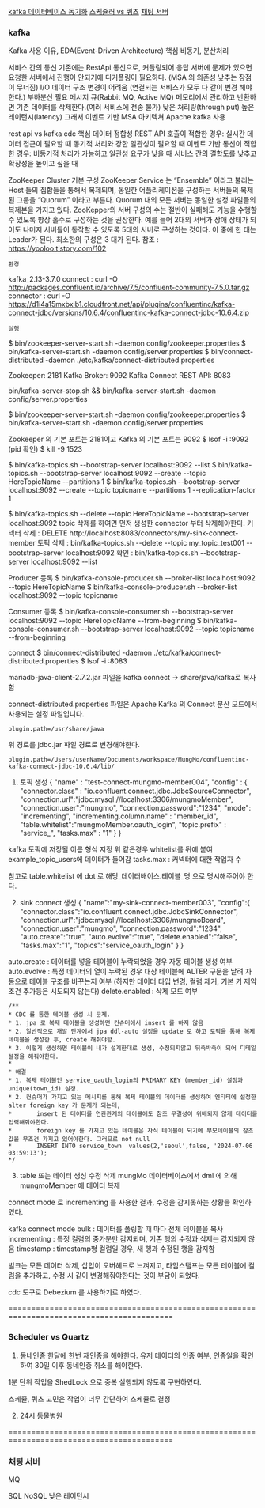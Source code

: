 [kafka 데이터베이스 동기화](#kafka)
[스케쥴러 vs 쿼츠](#scheduler-vs-quartz)
[채팅 서버](#채팅-서버)

### kafka

Kafka 사용 이유, EDA(Event-Driven Architecture)
핵심 비동기, 분산처리

서비스 간의 통신
기존에는 RestApi 통신으로, 커플링되어 응답 서버에 문제가 있으면 요청한 서버에서 진행이 안되기에 디커플링이 필요하다.
(MSA 의 의존성 낮추는 장점이 무너짐)
I/O 데이터 구조 변경이 어려움
(연결되는 서비스가 모두 다 같이 변경 해야한다.)
부하분산 필요
메시지 큐(Rabbit MQ, Active MQ)
메모리에서 관리하고 반환하면 기존 데이터를 삭제한다.(여러 서비스에 전송 불가)
낮은 처리량(through put)
높은 레이턴시(latency)
그래서 이벤트 기반 MSA 아키텍쳐 Apache kafka 사용

rest api vs kafka cdc
핵심 데이터 정합성
REST API 호출이 적합한 경우:
실시간 데이터 접근이 필요할 때
동기적 처리와 강한 일관성이 필요할 때
이벤트 기반 통신이 적합한 경우:
비동기적 처리가 가능하고 일관성 요구가 낮을 때
서비스 간의 결합도를 낮추고 확장성을 높이고 싶을 때

ZooKeeper Cluster 기본 구성
ZooKeeper Service 는 “Ensemble” 이라고 불리는 Host 들의 집합들을 통해서 복제되며,
동일한 어플리케이션을 구성하는 서버들의 복제된 그룹을 “Quorum” 이라고 부른다.
Quorum 내의 모든 서버는 동일한 설정 파일들의 복제본을 가지고 있다.
ZooKepper의 서버 구성의 수는 절반이 실패해도 기능을 수행할 수 있도록 항상 홀수로 구성하는 것을 권장한다.
예를 들어 2대의 서버가 장애 상태가 되어도 나머지 서버들이 동작할 수 있도록 5대의 서버로 구성하는 것이다.
이 중에 한 대는 Leader가 된다. 최소한의 구성은 3 대가 된다.
참조 : https://yooloo.tistory.com/102



    환경
kafka_2.13-3.7.0
connect : curl -O http://packages.confluent.io/archive/7.5/confluent-community-7.5.0.tar.gz
connector : curl -O https://d1i4a15mxbxib1.cloudfront.net/api/plugins/confluentinc/kafka-connect-jdbc/versions/10.6.4/confluentinc-kafka-connect-jdbc-10.6.4.zip

    실행
$ bin/zookeeper-server-start.sh -daemon config/zookeeper.properties
$ bin/kafka-server-start.sh -daemon config/server.properties
$ bin/connect-distributed -daemon ./etc/kafka/connect-distributed.properties


Zookeeper: 2181
Kafka Broker: 9092 
Kafka Connect REST API: 8083

bin/kafka-server-stop.sh && bin/kafka-server-start.sh -daemon config/server.properties

$ bin/zookeeper-server-start.sh -daemon config/zookeeper.properties
$ bin/kafka-server-start.sh -daemon config/server.properties

Zookeeper 의 기본 포트는 2181이고 Kafka 의 기본 포트는 9092
$ lsof -i :9092     (pid 확인)
$ kill -9 1523

$ bin/kafka-topics.sh --bootstrap-server localhost:9092 --list
$ bin/kafka-topics.sh --bootstrap-server localhost:9092 --create --topic HereTopicName --partitions 1
$ bin/kafka-topics.sh --bootstrap-server localhost:9092 --create --topic topicname --partitions 1 --replication-factor 1

$ bin/kafka-topics.sh --delete --topic HereTopicName --bootstrap-server localhost:9092
   topic 삭제를 하여면 먼저 생성한 connector 부터 삭제해야한다.
   커넥터 삭제 : DELETE http://localhost:8083/connectors/my-sink-connect-member
   토픽 삭제 : bin/kafka-topics.sh --delete --topic my_topic_test001 --bootstrap-server localhost:9092
   확인 : bin/kafka-topics.sh --bootstrap-server localhost:9092 --list

Producer 등록
$ bin/kafka-console-producer.sh --broker-list localhost:9092 --topic HereTopicName
$ bin/kafka-console-producer.sh --broker-list localhost:9092 --topic topicname

Consumer 등록
$ bin/kafka-console-consumer.sh --bootstrap-server localhost:9092 --topic HereTopicName --from-beginning
$ bin/kafka-console-consumer.sh --bootstrap-server localhost:9092 --topic topicname --from-beginning




connect
$ bin/connect-distributed -daemon ./etc/kafka/connect-distributed.properties
$ lsof -i :8083

mariadb-java-client-2.7.2.jar 파일을 kafka connect → share/java/kafka로 복사함

connect-distributed.properties 파일은 Apache Kafka 의 Connect 분산 모드에서 사용되는 설정 파일입니다.
```properties
plugin.path=/usr/share/java
```
위 경로를 jdbc.jar 파일 경로로 변경해야한다.
```properties
plugin.path=/Users/userName/Documents/workspace/MungMo/confluentinc-kafka-connect-jdbc-10.6.4/lib/
```



1. 토픽 생성
   {
   "name" : "test-connect-mungmo-member004",
   "config" : {
   "connector.class" : "io.confluent.connect.jdbc.JdbcSourceConnector",
   "connection.url":"jdbc:mysql://localhost:3306/mungmoMember",
   "connection.user":"mungmo",
   "connection.password":"1234",
   "mode": "incrementing",
   "incrementing.column.name" : "member_id",
   "table.whitelist":"mungmoMember.oauth_login",
   "topic.prefix" : "service_",
   "tasks.max" : "1"
   }
   }

kafka 토픽에 저장될 이름 형식 지정 위 같은경우 whitelist를 뒤에 붙여 example_topic_users에 데이터가 들어감
tasks.max : 커넥터에 대한 작업자 수

참고로 table.whitelist 에 dot 로 해당_데이터배이스.테이블_명 으로 명시해주어야 한다.

2. sink connect 생성
   {
   "name":"my-sink-connect-member003",
   "config":{
   "connector.class":"io.confluent.connect.jdbc.JdbcSinkConnector",
   "connection.url":"jdbc:mysql://localhost:3306/mungmoBoard",
   "connection.user":"mungmo",
   "connection.password":"1234",
   "auto.create":"true",
   "auto.evolve":"true",
   "delete.enabled":"false",
   "tasks.max":"1",
   "topics":"service_oauth_login"
   }
   }

auto.create : 데이터를 넣을 테이블이 누락되었을 경우 자동 테이블 생성 여부
auto.evolve : 특정 데이터의 열이 누락된 경우 대상 테이블에 ALTER 구문을 날려 자동으로 테이블 구조를 바꾸는지 여부 (하지만 데이터 타입 변경, 컬럼 제거, 키본 키 제약 조건 추가등은 시도되지 않는다)
delete.enabled : 삭제 모드 여부

```text
/**
* CDC 를 통한 테이블 생성 시 문제.
* 1. jpa 로 복제 테이블을 생성하면 컨슈머에서 insert 를 하지 않음
* 2. 일반적으로 개발 단계에서 jpa ddl-auto 설정을 update 로 하고 토픽을 통해 복제 테이블을 생성한 후, create 해줘야함.
* 3. 이렇게 생성하면 테이블이 내가 설계한대로 생성, 수정되지않고 뒤죽박죽이 되어 디테일 설정을 해줘야한다.
*
* 해결
* 1. 복제 테이블인 service_oauth_login의 PRIMARY KEY (member_id) 설정과 unique(town_id) 설정.
* 2. 컨슈머가 가지고 있는 메시지를 통해 복제 테이블의 데이터를 생성하여 엔티티에 설정한 alter foreign key 가 문제가 되는데,
* 		insert 된 데이터를 연관관계의 테이블에도 참조 무결성이 위배되지 않게 데이터를 입력해줘야한다.
* 		foreign key 를 가지고 있는 테이블은 자식 테이블이 되기에 부모테이블의 참조값을 무조건 가지고 있어야한다. 그러므로 not null
* 		INSERT INTO service_town  values(2,'seoul',false, '2024-07-06 03:59:13');
*/
```


3. table 또는 데이터 생성 수정 삭제
   mungMo 데이터베이스에서 dml 에 의해 mungmoMember 에 데이터 복제


connect mode 로 incrementing 를 사용한 결과, 수정을 감지못하는 상황을 확인하였다. 

kafka connect mode
bulk : 데이터를 폴링할 때 마다 전체 테이블을 복사
incrementing : 특정 컬럼의 중가분만 감지되며, 기존 행의 수정과 삭제는 감지되지 않음
timestamp : timestamp형 컬럼일 경우, 새 행과 수정된 행을 감지함

벌크는 모든 데이터 삭제, 삽입이 오버헤드로 느껴지고, 타임스탬프는 모든 테이블에 컬럼을 추가하고, 수정 시 같이 변경해줘야한다는 것이 부담이 되었다.

cdc 도구로 Debezium 를 사용하기로 하였다.


==========================================================================================

### Scheduler vs Quartz

1. 동네인증
한달에 한번 재인증을 해야한다.
유저 데이터의 인증 여부, 인증일을 확인하여 30일 이후 동네인증 취소를 해야한다.

1분 단위 작업을 ShedLock 으로 중복 실행되지 않도록 구현하였다.

스케쥴, 쿼츠 고민은 작업이 너무 간단하여 스케쥴로 결정

2. 24시 동물병원


==========================================================================================

### 채팅 서버

MQ

SQL
   NoSQL
      낮은 레이턴시

























